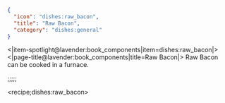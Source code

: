```json
{
  "icon": "dishes:raw_bacon",
  "title": "Raw Bacon",
  "category": "dishes:general"
}
```

<|item-spotlight@lavender:book_components|item=dishes:raw_bacon|>
<|page-title@lavender:book_components|title=Raw Bacon|>
Raw Bacon can be cooked in a furnace.

;;;;;

<recipe;dishes:raw_bacon>


